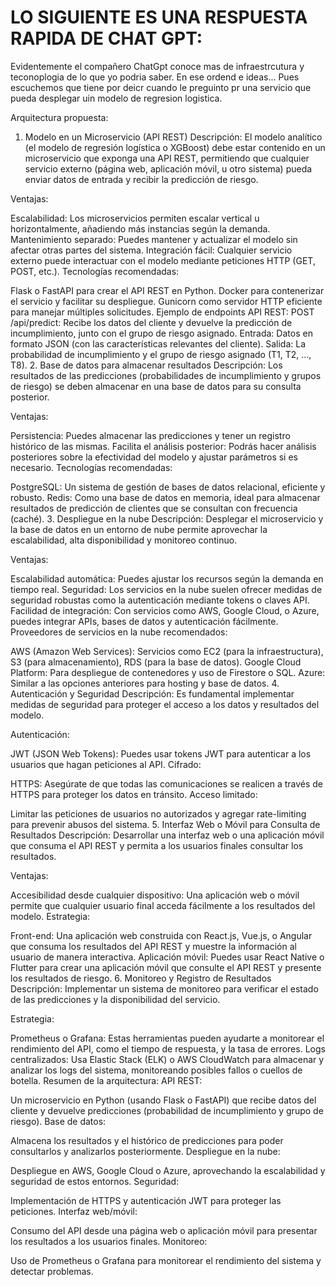 # LO SIGUIENTE ES UNA RESPUESTA RAPIDA DE CHAT GPT:

Evidentemente el compañero ChatGpt conoce mas de infraestrcutura y teconoplogia de lo que yo podria saber. En ese ordend e ideas... Pues escuchemos que tiene por deicr cuando le preguinto pr una servicio que pueda desplegar uin modelo de regresion logistica. 


Arquitectura propuesta:
1. Modelo en un Microservicio (API REST)
Descripción: El modelo analítico (el modelo de regresión logística o XGBoost) debe estar contenido en un microservicio que exponga una API REST, permitiendo que cualquier servicio externo (página web, aplicación móvil, u otro sistema) pueda enviar datos de entrada y recibir la predicción de riesgo.

Ventajas:

Escalabilidad: Los microservicios permiten escalar vertical u horizontalmente, añadiendo más instancias según la demanda.
Mantenimiento separado: Puedes mantener y actualizar el modelo sin afectar otras partes del sistema.
Integración fácil: Cualquier servicio externo puede interactuar con el modelo mediante peticiones HTTP (GET, POST, etc.).
Tecnologías recomendadas:

Flask o FastAPI para crear el API REST en Python.
Docker para contenerizar el servicio y facilitar su despliegue.
Gunicorn como servidor HTTP eficiente para manejar múltiples solicitudes.
Ejemplo de endpoints API REST:
POST /api/predict: Recibe los datos del cliente y devuelve la predicción de incumplimiento, junto con el grupo de riesgo asignado.
Entrada: Datos en formato JSON (con las características relevantes del cliente).
Salida: La probabilidad de incumplimiento y el grupo de riesgo asignado (T1, T2, …, T8).
2. Base de datos para almacenar resultados
Descripción: Los resultados de las predicciones (probabilidades de incumplimiento y grupos de riesgo) se deben almacenar en una base de datos para su consulta posterior.

Ventajas:

Persistencia: Puedes almacenar las predicciones y tener un registro histórico de las mismas.
Facilita el análisis posterior: Podrás hacer análisis posteriores sobre la efectividad del modelo y ajustar parámetros si es necesario.
Tecnologías recomendadas:

PostgreSQL: Un sistema de gestión de bases de datos relacional, eficiente y robusto.
Redis: Como una base de datos en memoria, ideal para almacenar resultados de predicción de clientes que se consultan con frecuencia (caché).
3. Despliegue en la nube
Descripción: Desplegar el microservicio y la base de datos en un entorno de nube permite aprovechar la escalabilidad, alta disponibilidad y monitoreo continuo.

Ventajas:

Escalabilidad automática: Puedes ajustar los recursos según la demanda en tiempo real.
Seguridad: Los servicios en la nube suelen ofrecer medidas de seguridad robustas como la autenticación mediante tokens o claves API.
Facilidad de integración: Con servicios como AWS, Google Cloud, o Azure, puedes integrar APIs, bases de datos y autenticación fácilmente.
Proveedores de servicios en la nube recomendados:

AWS (Amazon Web Services): Servicios como EC2 (para la infraestructura), S3 (para almacenamiento), RDS (para la base de datos).
Google Cloud Platform: Para despliegue de contenedores y uso de Firestore o SQL.
Azure: Similar a las opciones anteriores para hosting y base de datos.
4. Autenticación y Seguridad
Descripción: Es fundamental implementar medidas de seguridad para proteger el acceso a los datos y resultados del modelo.

Autenticación:

JWT (JSON Web Tokens): Puedes usar tokens JWT para autenticar a los usuarios que hagan peticiones al API.
Cifrado:

HTTPS: Asegúrate de que todas las comunicaciones se realicen a través de HTTPS para proteger los datos en tránsito.
Acceso limitado:

Limitar las peticiones de usuarios no autorizados y agregar rate-limiting para prevenir abusos del sistema.
5. Interfaz Web o Móvil para Consulta de Resultados
Descripción: Desarrollar una interfaz web o una aplicación móvil que consuma el API REST y permita a los usuarios finales consultar los resultados.

Ventajas:

Accesibilidad desde cualquier dispositivo: Una aplicación web o móvil permite que cualquier usuario final acceda fácilmente a los resultados del modelo.
Estrategia:

Front-end: Una aplicación web construida con React.js, Vue.js, o Angular que consuma los resultados del API REST y muestre la información al usuario de manera interactiva.
Aplicación móvil: Puedes usar React Native o Flutter para crear una aplicación móvil que consulte el API REST y presente los resultados de riesgo.
6. Monitoreo y Registro de Resultados
Descripción: Implementar un sistema de monitoreo para verificar el estado de las predicciones y la disponibilidad del servicio.

Estrategia:

Prometheus o Grafana: Estas herramientas pueden ayudarte a monitorear el rendimiento del API, como el tiempo de respuesta, y la tasa de errores.
Logs centralizados: Usa Elastic Stack (ELK) o AWS CloudWatch para almacenar y analizar los logs del sistema, monitoreando posibles fallos o cuellos de botella.
Resumen de la arquitectura:
API REST:

Un microservicio en Python (usando Flask o FastAPI) que recibe datos del cliente y devuelve predicciones (probabilidad de incumplimiento y grupo de riesgo).
Base de datos:

Almacena los resultados y el histórico de predicciones para poder consultarlos y analizarlos posteriormente.
Despliegue en la nube:

Despliegue en AWS, Google Cloud o Azure, aprovechando la escalabilidad y seguridad de estos entornos.
Seguridad:

Implementación de HTTPS y autenticación JWT para proteger las peticiones.
Interfaz web/móvil:

Consumo del API desde una página web o aplicación móvil para presentar los resultados a los usuarios finales.
Monitoreo:

Uso de Prometheus o Grafana para monitorear el rendimiento del sistema y detectar problemas.
